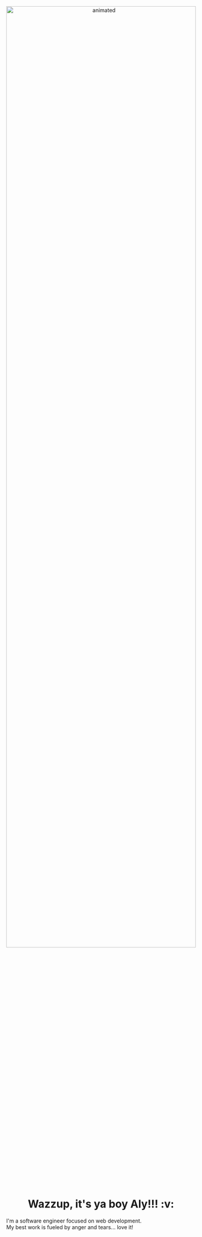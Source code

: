 
<div align="center">
  <img src="https://github.com/AlySFahmy/AlySFahmy/assets/25463701/4bf34f0c-6b21-49e7-b373-d0b15580aaf9" width="100%" height="80%" alt="animated" />
</div>

<h1 align="center"> Wazzup, it's ya boy Aly!!! :v: </h1>

<p>I'm a software engineer focused on web development.<br/>
My best work is fueled by anger and tears... love it!</p>
